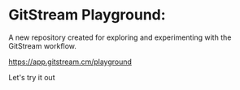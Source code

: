 # GitStream Playground:

A new repository created for exploring and experimenting with the GitStream workflow.

https://app.gitstream.cm/playground

Let's try it out



